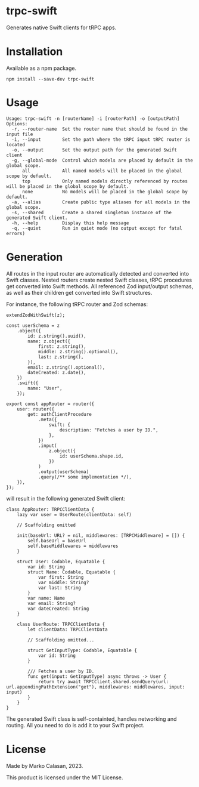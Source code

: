 # trpc-swift

Generates native Swift clients for tRPC apps.

# Installation

Available as a npm package.

```
npm install --save-dev trpc-swift
```

# Usage

```
Usage: trpc-swift -n [routerName] -i [routerPath] -o [outputPath]
Options:
  -r, --router-name  Set the router name that should be found in the input file
  -i, --input        Set the path where the tRPC input tRPC router is located
  -o, --output       Set the output path for the generated Swift client
  -g, --global-mode  Control which models are placed by default in the global scope.
      all            All named models will be placed in the global scope by default.
      top            Only named models directly referenced by routes will be placed in the global scope by default.
      none           No models will be placed in the global scope by default.
  -a, --alias        Create public type aliases for all models in the global scope.
  -s, --shared       Create a shared singleton instance of the generated Swift client.
  -h, --help         Display this help message
  -q, --quiet        Run in quiet mode (no output except for fatal errors)
```

# Generation

All routes in the input router are automatically detected and converted into Swift classes. Nested routers create nested Swift classes, tRPC procedures get converted into Swift methods. All referenced Zod input/output schemas, as well as their children get converted into Swift structures.

For instance, the following tRPC router and Zod schemas:

```
extendZodWithSwift(z);

const userSchema = z
    .object({
        id: z.string().uuid(),
        name: z.object({
            first: z.string(),
            middle: z.string().optional(),
            last: z.string(),
        }),
        email: z.string().optional(),
        dateCreated: z.date(),
    })
    .swift({
        name: "User",
    });

export const appRouter = router({
    user: router({
        get: authClientProcedure
            .meta({
                swift: {
                    description: "Fetches a user by ID.",
                },
            })
            .input(
                z.object({
                    id: userSchema.shape.id,
                })
            )
            .output(userSchema)
            .query(/** some implementation */),
    }),
});
```

will result in the following generated Swift client:

```
class AppRouter: TRPCClientData {
    lazy var user = UserRoute(clientData: self)

    // Scaffolding omitted

    init(baseUrl: URL? = nil, middlewares: [TRPCMiddleware] = []) {
        self.baseUrl = baseUrl
        self.baseMiddlewares = middlewares
    }

    struct User: Codable, Equatable {
        var id: String
        struct Name: Codable, Equatable {
            var first: String
            var middle: String?
            var last: String
        }
        var name: Name
        var email: String?
        var dateCreated: String
    }

    class UserRoute: TRPCClientData {
        let clientData: TRPCClientData

        // Scaffolding omitted...

        struct GetInputType: Codable, Equatable {
            var id: String
        }

        /// Fetches a user by ID.
        func get(input: GetInputType) async throws -> User {
            return try await TRPCClient.shared.sendQuery(url: url.appendingPathExtension("get"), middlewares: middlewares, input: input)
        }
    }
}
```

The generated Swift class is self-containted, handles networking and routing. All you need to do is add it to your Swift project.

# License

Made by Marko Calasan, 2023.

This product is licensed under the MIT License.

